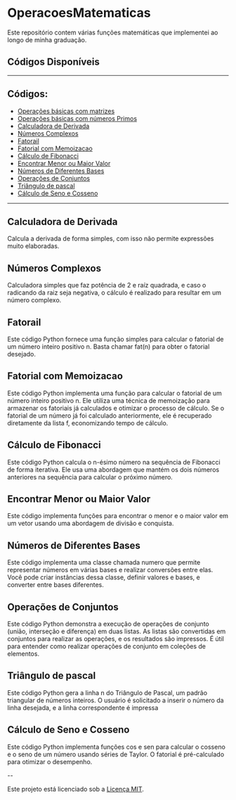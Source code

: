 # OperacoesMatematicas
Este repositório contem várias funções matemáticas que implementei ao longo de minha graduação. 

## Códigos Disponíveis

---

## Códigos:

- [Operações básicas com matrizes](Matriz)
- [Operações básicas com números Primos](Primos)
- [Calculadora de Derivada](CalculadoraDerivada.py)
- [Números Complexos](Complexos.py)
- [Fatorail](Fatorial.py)
- [Fatorial com Memoizacao](Fatorial_Memoizacao.py)
- [Cálculo de Fibonacci](Fibonacci.py)
- [Encontrar Menor ou Maior Valor](MenorMaiorValor.py)
- [Números de Diferentes Bases](Numeros.py)
- [Operações de Conjuntos](OperacoesConjuntos.py)
- [Triângulo de pascal](Pascal.py)
- [Cálculo de Seno e Cosseno](SenCos.py)
  
  

  


---

## Calculadora de Derivada <a name="CalculadoraDerivada.py"></a>

Calcula a derivada de forma simples, com isso não permite expressões muito elaboradas.

## Números Complexos <a name="Complexos.py"></a>

Calculadora simples que faz potência de 2 e raíz quadrada, e caso o radicando da raiz seja negativa, o cálculo é realizado para resultar em um número complexo. 

## Fatorail <a name="Fatorial.py"></a>

Este código Python fornece uma função simples para calcular o fatorial de um número inteiro positivo n. Basta chamar fat(n) para obter o fatorial desejado.

## Fatorial com Memoizacao <a name="Fatorial_Memoizacao.py"></a>

Este código Python implementa uma função para calcular o fatorial de um número inteiro positivo n. Ele utiliza uma técnica de memoização para armazenar os fatoriais já calculados e otimizar o processo de cálculo. Se o fatorial de um número já foi calculado anteriormente, ele é recuperado diretamente da lista f, economizando tempo de cálculo.

## Cálculo de Fibonacci <a name="Fibonacci.py"></a>

Este código Python calcula o n-ésimo número na sequência de Fibonacci de forma iterativa. Ele usa uma abordagem que mantém os dois números anteriores na sequência para calcular o próximo número.

## Encontrar Menor ou Maior Valor <a name="MenorMaiorValor.py"></a>

Este código implementa funções para encontrar o menor e o maior valor em um vetor usando uma abordagem de divisão e conquista. 

## Números de Diferentes Bases <a name="Numeros.py"></a>

Este código implementa uma classe chamada numero que permite representar números em várias bases e realizar conversões entre elas. Você pode criar instâncias dessa classe, definir valores e bases, e converter entre bases diferentes.

## Operações de Conjuntos <a name="OperacoesConjuntos.py"></a>

Este código Python demonstra a execução de operações de conjunto (união, interseção e diferença) em duas listas. As listas são convertidas em conjuntos para realizar as operações, e os resultados são impressos. É útil para entender como realizar operações de conjunto em coleções de elementos.

## Triângulo de pascal <a name="Pascal.py"></a>

Este código Python gera a linha n do Triângulo de Pascal, um padrão triangular de números inteiros. O usuário é solicitado a inserir o número da linha desejada, e a linha correspondente é impressa

## Cálculo de Seno e Cosseno <a name="SenCos.py"></a>

Este código Python implementa funções cos e sen para calcular o cosseno e o seno de um número usando séries de Taylor. O fatorial é pré-calculado para otimizar o desempenho. 

--

Este projeto está licenciado sob a [Licença MIT](LICENSE).

